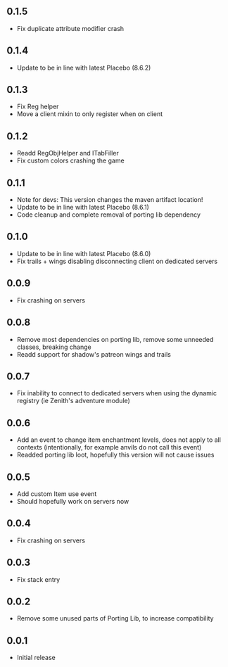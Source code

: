 
## 0.1.5
* Fix duplicate attribute modifier crash

## 0.1.4
* Update to be in line with latest Placebo (8.6.2)

## 0.1.3
* Fix Reg helper
* Move a client mixin to only register when on client

## 0.1.2
* Readd RegObjHelper and ITabFiller
* Fix custom colors crashing the game

## 0.1.1
* Note for devs: This version changes the maven artifact location!
* Update to be in line with latest Placebo (8.6.1)
* Code cleanup and complete removal of porting lib dependency

## 0.1.0
* Update to be in line with latest Placebo (8.6.0)
* Fix trails + wings disabling disconnecting client on dedicated servers

## 0.0.9
* Fix crashing on servers

## 0.0.8
* Remove most dependencies on porting lib, remove some unneeded classes, breaking change
* Readd support for shadow's patreon wings and trails

## 0.0.7
* Fix inability to connect to dedicated servers when using the dynamic registry (ie Zenith's adventure module)

## 0.0.6
* Add an event to change item enchantment levels, does not apply to all contexts (intentionally, for example anvils do not call this event)
* Readded porting lib loot, hopefully this version will not cause issues

## 0.0.5
* Add custom Item use event
* Should hopefully work on servers now

## 0.0.4
* Fix crashing on servers

## 0.0.3
* Fix stack entry

## 0.0.2
* Remove some unused parts of Porting Lib, to increase compatibility

## 0.0.1
* Initial release
